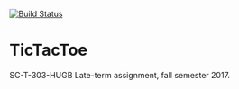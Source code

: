 [![Build Status](https://travis-ci.org/FallandiTurninn/TicTacToe.svg?branch=master-vilhjalmur12)](https://travis-ci.org/FallandiTurninn/TicTacToe)
# TicTacToe
SC-T-303-HUGB Late-term assignment, fall semester 2017. 
